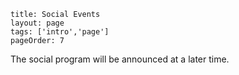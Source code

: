 ```
title: Social Events
layout: page
tags: ['intro','page']
pageOrder: 7
```

The social program will be announced at a later time.
